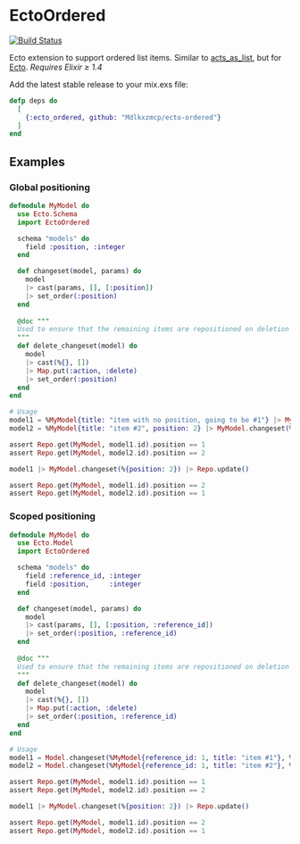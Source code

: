 EctoOrdered
===========
[![Build Status](https://travis-ci.org/Mdlkxzmcp/ecto-ordered.svg?branch=master)](https://travis-ci.org/Mdlkxzmcp/ecto-ordered)

Ecto extension to support ordered list items. Similar to [acts_as_list](https://github.com/swanandp/acts_as_list), but
for [Ecto](https://github.com/elixir-lang/ecto). _Requires Elixir ≥ 1.4_

Add the latest stable release to your mix.exs file:

```elixir
defp deps do
  [
    {:ecto_ordered, github: "Mdlkxzmcp/ecto-ordered"}
  ]
end
```

Examples
--------


### Global positioning
```elixir
defmodule MyModel do
  use Ecto.Schema
  import EctoOrdered

  schema "models" do
    field :position, :integer
  end

  def changeset(model, params) do
    model
    |> cast(params, [], [:position])
    |> set_order(:position)
  end
  
  @doc """
  Used to ensure that the remaining items are repositioned on deletion
  """
  def delete_changeset(model) do
    model
    |> cast(%{}, [])
    |> Map.put(:action, :delete)
    |> set_order(:position)
  end
end

# Usage
model1 = %MyModel{title: "item with no position, going to be #1"} |> MyModel.changeset(%{}) |> Repo.insert!()
model2 = %MyModel{title: "item #2", position: 2} |> MyModel.changeset(%{}) |> Repo.insert!()

assert Repo.get(MyModel, model1.id).position == 1
assert Repo.get(MyModel, model2.id).position == 2

model1 |> MyModel.changeset(%{position: 2}) |> Repo.update()

assert Repo.get(MyModel, model1.id).position == 2
assert Repo.get(MyModel, model2.id).position == 1
```

### Scoped positioning
```elixir
defmodule MyModel do
  use Ecto.Model
  import EctoOrdered

  schema "models" do
    field :reference_id, :integer
    field :position,     :integer
  end

  def changeset(model, params) do
    model
    |> cast(params, [], [:position, :reference_id])
    |> set_order(:position, :reference_id)
  end
  
  @doc """
  Used to ensure that the remaining items are repositioned on deletion
  """
  def delete_changeset(model) do
    model
    |> cast(%{}, [])
    |> Map.put(:action, :delete)
    |> set_order(:position, :reference_id)
  end
end

# Usage
model1 = Model.changeset(%MyModel{reference_id: 1, title: "item #1"}, %{}) |> Repo.insert!()
model2 = Model.changeset(%MyModel{reference_id: 1, title: "item #2"}, %{}) |> Repo.insert!()

assert Repo.get(MyModel, model1.id).position == 1
assert Repo.get(MyModel, model2.id).position == 2

model1 |> MyModel.changeset(%{position: 2}) |> Repo.update()

assert Repo.get(MyModel, model1.id).position == 2
assert Repo.get(MyModel, model2.id).position == 1
```
